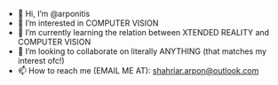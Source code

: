 - 👋 Hi, I’m @arponitis
- 👀 I’m interested in COMPUTER VISION
- 🌱 I’m currently learning the relation between XTENDED REALITY and COMPUTER VISION
- 💞️ I’m looking to collaborate on literally ANYTHING (that matches my interest ofc!)
- 📫 How to reach me (EMAIL ME AT): shahriar.arpon@outlook.com

<!---
arponitis/arponitis is a ✨ special ✨ repository because its `README.md` (this file) appears on your GitHub profile.
You can click the Preview link to take a look at your changes.
--->
